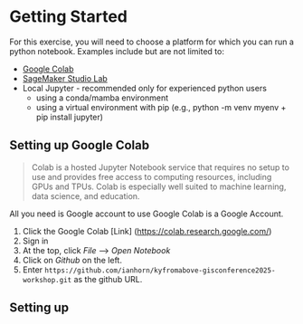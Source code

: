 # Getting Started

For this exercise, you will need to choose a platform for which you can run a python notebook.  Examples include but are not limited to:

 - [Google Colab](https://colab.research.google.com/)
 - [SageMaker Studio Lab](https://studiolab.sagemaker.aws/)
 - Local Jupyter - recommended only for experienced python users
    - using a conda/mamba environment
    - using a virtual environment with pip (e.g., python -m venv myenv + pip install jupyter)

## Setting up Google Colab

> Colab is a hosted Jupyter Notebook service that requires no setup to use and provides free access to computing resources, including GPUs and TPUs. Colab is especially well suited to machine learning, data science, and education.

All you need is Google account to use Google Colab is a Google Account.

1. Click the Google Colab [Link] (https://colab.research.google.com/)
2. Sign in 
3. At the top, click *File* --> *Open Notebook*
4. Click on *Github* on the left.
5. Enter `https://github.com/ianhorn/kyfromabove-gisconference2025-workshop.git` as the github URL.

## Setting up 